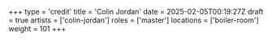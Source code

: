 +++
type = 'credit'
title = 'Colin Jordan'
date = 2025-02-05T00:19:27Z
draft = true
artists = ['colin-jordan']
roles = ['master']
locations = ['boiler-room']
weight = 101
+++
